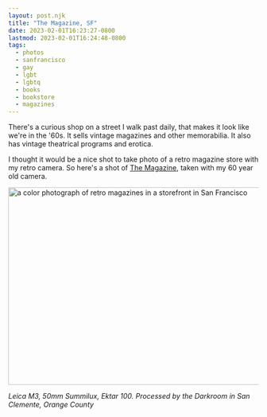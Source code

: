 ```yaml
---
layout: post.njk
title: "The Magazine, SF"
date: 2023-02-01T16:23:27-0800
lastmod: 2023-02-01T16:24:48-0800
tags:
  - photos
  - sanfrancisco
  - gay
  - lgbt
  - lgbtq
  - books
  - bookstore
  - magazines
---
```

There's a curious shop on a street I walk past daily, that makes it look like we're in the '60s. It sells vintage magazines and other memorabilia. It also has vintage theatrical programs and erotica.

I thought it would be a nice shot to take photo of a retro magazine store with my retro camera. So here's a shot of [The Magazine](https://themagazinesf.com), taken with my 60 year old camera.

<img src="/img/29916eeafb.jpg" width="600" height="397" alt="a color photograph of retro magazines in a storefront in San Francisco" />

_Leica M3, 50mm Summilux, Ektar 100. Processed by the Darkroom in San Clemente, Orange County_
